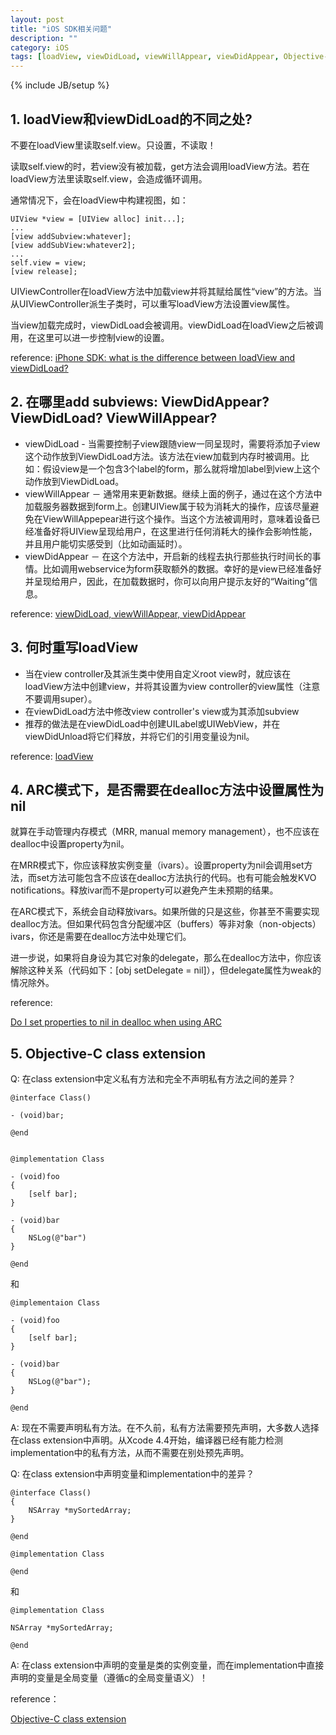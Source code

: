 ```yaml
---
layout: post
title: "iOS SDK相关问题"
description: ""
category: iOS
tags: [loadView, viewDidLoad, viewWillAppear, viewDidAppear, Objective-C, class extension, ivars, instance variables, private methods]
---
```

{% include JB/setup %}

## 1. loadView和viewDidLoad的不同之处?

>
不要在loadView里读取self.view。只设置，不读取！
>
读取self.view的时，若view没有被加载，get方法会调用loadView方法。若在loadView方法里读取self.view，会造成循环调用。

>
通常情况下，会在loadView中构建视图，如：

	UIView *view = [UIView alloc] init...];
	...
	[view addSubview:whatever];
	[view addSubView:whatever2];
	...
	self.view = view;
	[view release];

>
UIViewController在loadView方法中加载view并将其赋给属性“view”的方法。当从UIViewController派生子类时，可以重写loadView方法设置view属性。

>
当view加载完成时，viewDidLoad会被调用。viewDidLoad在loadView之后被调用，在这里可以进一步控制view的设置。
	
reference: [iPhone SDK: what is the difference between loadView and viewDidLoad?](http://stackoverflow.com/a/574291)


## 2. 在哪里add subviews: ViewDidAppear? ViewDidLoad? ViewWillAppear?

* viewDidLoad - 当需要控制子view跟随view一同呈现时，需要将添加子view这个动作放到ViewDidLoad方法。该方法在view加载到内存时被调用。比如：假设view是一个包含3个label的form，那么就将增加label到view上这个动作放到ViewDidLoad。
* viewWillAppear － 通常用来更新数据。继续上面的例子，通过在这个方法中加载服务器数据到form上。创建UIView属于较为消耗大的操作，应该尽量避免在ViewWillAppepear进行这个操作。当这个方法被调用时，意味着设备已经准备好将UIView呈现给用户，在这里进行任何消耗大的操作会影响性能，并且用户能切实感受到（比如动画延时）。
* viewDidAppear － 在这个方法中，开启新的线程去执行那些执行时间长的事情。比如调用webservice为form获取额外的数据。幸好的是view已经准备好并呈现给用户，因此，在加载数据时，你可以向用户提示友好的“Waiting”信息。

reference: [viewDidLoad, viewWillAppear, viewDidAppear](http://stackoverflow.com/a/2281560)


## 3. 何时重写loadView

* 当在view controller及其派生类中使用自定义root view时，就应该在loadView方法中创建view，并将其设置为view controller的view属性（注意不要调用super）。
* 在viewDidLoad方法中修改view controller's view或为其添加subview
* 推荐的做法是在viewDidLoad中创建UILabel或UIWebView，并在viewDidUnload将它们释放，并将它们的引用变量设为nil。

reference: [loadView](http://stackoverflow.com/a/2280642)


## 4. ARC模式下，是否需要在dealloc方法中设置属性为nil

就算在手动管理内存模式（MRR, manual memory management），也不应该在dealloc中设置property为nil。

在MRR模式下，你应该释放实例变量（ivars）。设置property为nil会调用set方法，而set方法可能包含不应该在dealloc方法执行的代码。也有可能会触发KVO notifications。释放ivar而不是property可以避免产生未预期的结果。

在ARC模式下，系统会自动释放ivars。如果所做的只是这些，你甚至不需要实现dealloc方法。但如果代码包含分配缓冲区（buffers）等非对象（non-objects）ivars，你还是需要在dealloc方法中处理它们。

进一步说，如果将自身设为其它对象的delegate，那么在dealloc方法中，你应该解除这种关系（代码如下：[obj setDelegate = nil]），但delegate属性为weak的情况除外。


reference:

[Do I set properties to nil in dealloc when using ARC](http://stackoverflow.com/a/7906891)


## 5. Objective-C class extension

Q: 在class extension中定义私有方法和完全不声明私有方法之间的差异？

	@interface Class()
	
	- (void)bar;
	
	@end
	
	
	@implementation Class
	
	- (void)foo
	{
		[self bar];
	}
	
	- (void)bar
	{
		NSLog(@"bar")
	}
	
	@end
	
和

	@implementaion Class
	
	- (void)foo
	{
		[self bar];
	}
	
	- (void)bar
	{
		NSLog(@"bar");
	}
	
	@end

A: 现在不需要声明私有方法。在不久前，私有方法需要预先声明，大多数人选择在class extension中声明。从Xcode 4.4开始，编译器已经有能力检测implementation中的私有方法，从而不需要在别处预先声明。

Q: 在class extension中声明变量和implementation中的差异？

	@interface Class()
	{
		NSArray *mySortedArray;
	}
	
	@end
	
	@implementation Class
	
	@end
	
和

	@implementation Class
	
	NSArray *mySortedArray;
	
	@end	
	
A: 在class extension中声明的变量是类的实例变量，而在implementation中直接声明的变量是全局变量（遵循c的全局变量语义）！

reference：

[Objective-C class extension](http://stackoverflow.com/a/14675389)	


